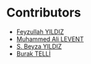# Contributors
- [Feyzullah YILDIZ](https://github.com/feyzullahyildiz)
- [Muhammed Ali LEVENT](https://github.com/muhuammedalilevent)
- [S. Beyza YILDIZ](https://github.com/sbeyzasahin)
- [Burak TELLİ](https://github.com/buraktelli)
